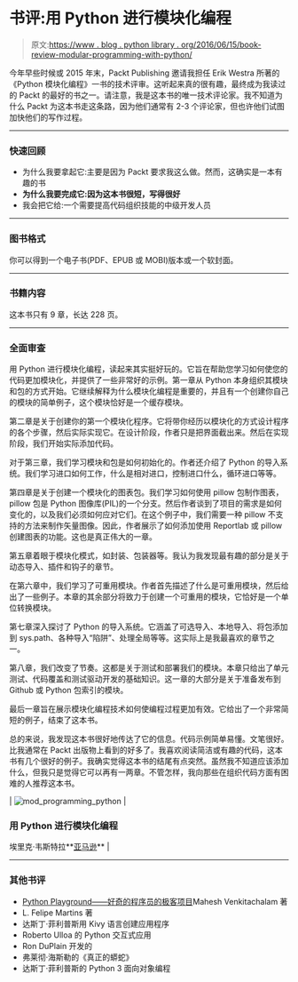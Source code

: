 # 书评:用 Python 进行模块化编程

> 原文:[https://www . blog . python library . org/2016/06/15/book-review-modular-programming-with-python/](https://www.blog.pythonlibrary.org/2016/06/15/book-review-modular-programming-with-python/)

今年早些时候或 2015 年末，Packt Publishing 邀请我担任 Erik Westra 所著的《Python 模块化编程》一书的技术评审。这听起来真的很有趣，最终成为我读过的 Packt 的最好的书之一。请注意，我是这本书的唯一技术评论家。我不知道为什么 Packt 为这本书走这条路，因为他们通常有 2-3 个评论家，但也许他们试图加快他们的写作过程。

* * *

### 快速回顾

*   为什么我要拿起它:主要是因为 Packt 要求我这么做。然而，这确实是一本有趣的书
*   **为什么我要完成它:因为这本书很短，写得很好**
*   我会把它给:一个需要提高代码组织技能的中级开发人员

* * *

### 图书格式

你可以得到一个电子书(PDF、EPUB 或 MOBI)版本或一个软封面。

* * *

### 书籍内容

这本书只有 9 章，长达 228 页。

* * *

### 全面审查

用 Python 进行模块化编程，读起来其实挺好玩的。它旨在帮助您学习如何使您的代码更加模块化，并提供了一些非常好的示例。第一章从 Python 本身组织其模块和包的方式开始。它继续解释为什么模块化编程是重要的，并且有一个创建你自己的模块的简单例子，这个模块恰好是一个缓存模块。

第二章是关于创建你的第一个模块化程序。它将带你经历以模块化的方式设计程序的各个步骤，然后实际实现它。在设计阶段，作者只是把界面截出来。然后在实现阶段，我们开始实际添加代码。

对于第三章，我们学习模块和包是如何初始化的。作者还介绍了 Python 的导入系统。我们学习进口如何工作，什么是相对进口，控制进口什么，循环进口等等。

第四章是关于创建一个模块化的图表包。我们学习如何使用 pillow 包制作图表，pillow 包是 Python 图像库(PIL)的一个分支。然后作者谈到了项目的需求是如何变化的，以及我们必须如何应对它们。在这个例子中，我们需要一种 pillow 不支持的方法来制作矢量图像。因此，作者展示了如何添加使用 Reportlab 或 pillow 创建图表的功能。这也是真正伟大的一章。

第五章着眼于模块化模式，如封装、包装器等。我认为我发现最有趣的部分是关于动态导入、插件和钩子的章节。

在第六章中，我们学习了可重用模块。作者首先描述了什么是可重用模块，然后给出了一些例子。本章的其余部分将致力于创建一个可重用的模块，它恰好是一个单位转换模块。

第七章深入探讨了 Python 的导入系统。它涵盖了可选导入、本地导入、将包添加到 sys.path、各种导入“陷阱”、处理全局等等。这实际上是我最喜欢的章节之一。

第八章，我们改变了节奏。这都是关于测试和部署我们的模块。本章只给出了单元测试、代码覆盖和测试驱动开发的基础知识。这一章的大部分是关于准备发布到 Github 或 Python 包索引的模块。

最后一章旨在展示模块化编程技术如何使编程过程更加有效。它给出了一个非常简短的例子，结束了这本书。

总的来说，我发现这本书很好地传达了它的信息。代码示例简单易懂。文笔很好。比我通常在 Packt 出版物上看到的好多了。我喜欢阅读简洁或有趣的代码，这本书有几个很好的例子。我确实觉得这本书的结尾有点突然。虽然我不知道应该添加什么，但我只是觉得它可以再有一两章。不管怎样，我向那些在组织代码方面有困难的人推荐这本书。

| ![mod_programming_python](../Images/0386df0e5961c89e47d09686e950ea60.png) | 

### 用 Python 进行模块化编程

埃里克·韦斯特拉**[亚马逊](http://amzn.to/1U7p41q)** |

* * *

### 其他书评

*   [Python Playground——好奇的程序员的极客项目](https://www.blog.pythonlibrary.org/2015/12/11/book-review-python-playground-geeky-projects-for-the-curious-programmer/)Mahesh Venkitachalam 著
*   L. Felipe Martins 著
*   达斯丁·菲利普斯用 Kivy 语言创建应用程序
*   Roberto Ulloa 的 Python 交互式应用
*   Ron DuPlain 开发的
*   弗莱彻·海斯勒的《真正的蟒蛇》
*   达斯丁·菲利普斯的 Python 3 面向对象编程